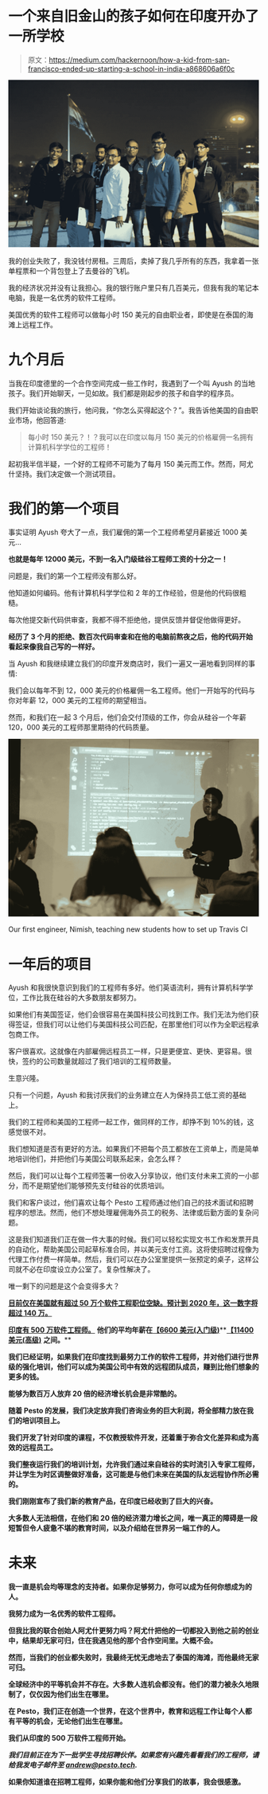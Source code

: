 # 一个来自旧金山的孩子如何在印度开办了一所学校

> 原文：<https://medium.com/hackernoon/how-a-kid-from-san-francisco-ended-up-starting-a-school-in-india-a868606a6f0c>

![](img/19e8de66f7f9e8ae73afb2dd486995fd.png)

我的创业失败了，我没钱付房租。三周后，卖掉了我几乎所有的东西，我拿着一张单程票和一个背包登上了去曼谷的飞机。

我的经济状况并没有让我担心。我的银行账户里只有几百美元，但我有我的笔记本电脑，我是一名优秀的软件工程师。

美国优秀的软件工程师可以做每小时 150 美元的自由职业者，即使是在泰国的海滩上远程工作。

# 九个月后

当我在印度德里的一个合作空间完成一些工作时，我遇到了一个叫 Ayush 的当地孩子。我们开始聊天，一见如故。我们都是刚起步的孩子和自学的程序员。

我们开始谈论我的旅行，他问我，“你怎么买得起这个？”。我告诉他美国的自由职业市场，他回答道:

> 每小时 150 美元？！？我可以在印度以每月 150 美元的价格雇佣一名拥有计算机科学学位的工程师！

起初我半信半疑，一个好的工程师不可能为了每月 150 美元而工作。然而，阿尤什坚持。我们决定做一个测试项目。

# 我们的第一个项目

事实证明 Ayush 夸大了一点，我们雇佣的第一个工程师希望月薪接近 1000 美元…

**也就是每年 12000 美元，不到一名入门级硅谷工程师工资的十分之一！**

问题是，我们的第一个工程师没有那么好。

他知道如何编码。他有计算机科学学位和 2 年的工作经验，但是他的代码很粗糙。

每次他提交新代码供审查，我都不得不拒绝他，提供反馈并督促他做得更好。

**经历了 3 个月的拒绝、数百次代码审查和在他的电脑前熬夜之后，他的代码开始看起来像我自己写的一样好。**

当 Ayush 和我继续建立我们的印度开发商店时，我们一遍又一遍地看到同样的事情:

我们会以每年不到 12，000 美元的价格雇佣一名工程师。他们一开始写的代码与你对年薪 12，000 美元的工程师的期望相当。

然而，和我们在一起 3 个月后，他们会交付顶级的工作，你会从硅谷一个年薪 120，000 美元的工程师那里期待的代码质量。

![](img/f060353641bdb59c744455bd6e2d5331.png)

Our first engineer, Nimish, teaching new students how to set up Travis CI

# 一年后的项目

Ayush 和我很快意识到我们的工程师有多好。他们英语流利，拥有计算机科学学位，工作比我在硅谷的大多数朋友都努力。

如果他们有美国签证，他们会很容易在美国科技公司找到工作。我们无法为他们获得签证，但我们可以让他们与美国科技公司匹配，在那里他们可以作为全职远程承包商工作。

客户很喜欢。这就像在内部雇佣远程员工一样，只是更便宜、更快、更容易。很快，签约的公司数量就超过了我们培训的工程师数量。

生意兴隆。

只有一个问题，Ayush 和我讨厌我们的业务建立在人为保持员工低工资的基础上。

我们的工程师和美国的工程师一起工作，做同样的工作，却挣不到 10%的钱，这感觉很不对。

我们想知道是否有更好的方法。如果我们不把每个员工都放在工资单上，而是简单地培训他们，并把他们与美国公司联系起来，会怎么样？

然后，我们可以让每个工程师签署一份收入分享协议，他们支付未来工资的一小部分，而不是期望他们能够预先支付硅谷的优质培训。

我们和客户谈过，他们喜欢让每个 Pesto 工程师通过他们自己的技术面试和招聘程序的想法。然而，他们不想处理雇佣海外员工的税务、法律或后勤方面的复杂问题。

这是我们知道我们正在做一件大事的时候。我们可以轻松实现文书工作和发票开具的自动化，帮助美国公司起草标准合同，并以美元支付工资。这将使招聘过程像为代理工作付费一样简单。然后，我们可以在办公室里提供一张预定的桌子，这样公司就不必在印度设立办公室了。复杂性解决了。

唯一剩下的问题是这个会变得多大？

[**目前仅在美国就有超过 50 万个软件工程职位空缺。预计到 2020 年，这一数字将超过 140 万。**](https://qz.com/929275/you-probably-should-have-majored-in-computer-science/)

[**印度有 500 万软件工程师。**](https://www.computerworld.com/article/2483690/it-careers/india-to-overtake-u-s--on-number-of-developers-by-2017.html) **他们的平均年薪在**[**【6600 美元(入门级)**](https://www.payscale.com/research/IN/Job=Software_Engineer/Salary)**[**【11400 美元(高级)**](https://www.payscale.com/research/IN/Job=Senior_Software_Engineer/Salary) **之间。****

**我们已经证明，如果我们在印度找到最努力工作的软件工程师，并对他们进行世界级的强化培训，他们可以成为美国公司中有效的远程团队成员，赚到比他们想象的更多的钱。**

**能够为数百万人放弃 20 倍的经济增长机会是非常酷的。**

**随着 Pesto 的发展，我们决定放弃我们咨询业务的巨大利润，将全部精力放在我们的培训项目上。**

**我们开发了针对印度的课程，不仅教授软件开发，还着重于弥合文化差异和成为高效的远程员工。**

**我们整夜运行我们的培训计划，允许我们通过来自硅谷的实时流引入专家工程师，并让学生为时区调整做好准备，这可能是与他们未来在美国的队友远程协作所必需的。**

**我们刚刚宣布了我们新的教育产品，在印度已经收到了巨大的兴奋。**

**大多数人无法相信，在他们和 20 倍的经济潜力增长之间，唯一真正的障碍是一段短暂但令人疲惫不堪的教育时间，以及介绍给在世界另一端工作的人。**

# **未来**

**我一直是机会均等理念的支持者。如果你足够努力，你可以成为任何你想成为的人。**

**我努力成为一名优秀的软件工程师。**

**但我比我的联合创始人阿尤什更努力吗？阿尤什把他的一切都投入到他之前的创业中，结果却无家可归，住在我遇见他的那个合作空间里。大概不会。**

**然而，当我们的创业都失败时，我最终无忧无虑地去了泰国的海滩，而他最终无家可归。**

**全球经济中的平等机会并不存在。大多数人连机会都没有。他们的潜力被永久地限制了，仅仅因为他们出生在哪里。**

****在 Pesto，我们正在创造一个世界，在这个世界中，教育和远程工作让每个人都有平等的机会，无论他们出生在哪里。****

**我们从印度的 500 万软件工程师开始。**

***我们目前正在为下一批学生寻找招聘伙伴。如果您有兴趣先看看我们的工程师，请给我发电子邮件至 andrew@pesto.tech.***

**如果你知道谁在招聘工程师，如果你能和他们分享我们的故事，我会很感激。**